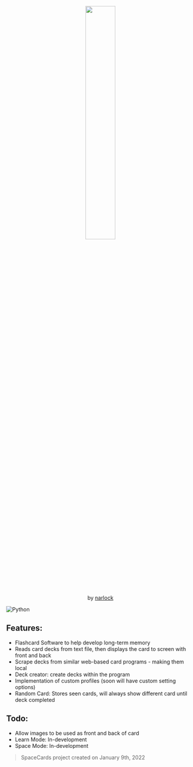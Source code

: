 <!-- Main Header -->
<p align="center">
  <img src="https://i.imgur.com/YAyoFpK.png" width="40%"/>
</p>

<p align="center">
by <a href="https://github.com/narlock">narlock</a>
</p>

![Python](https://img.shields.io/badge/python-3670A0?style=for-the-badge&logo=python&logoColor=ffdd54)

## Features:
- Flashcard Software to help develop long-term memory
- Reads card decks from text file, then displays the card to screen with front and back
- Scrape decks from similar web-based card programs - making them local
- Deck creator: create decks within the program
- Implementation of custom profiles (soon will have custom setting options)
- Random Card: Stores seen cards, will always show different card until deck completed

## Todo:
- Allow images to be used as front and back of card
- Learn Mode: In-development
- Space Mode: In-development

> SpaceCards project created on January 9th, 2022
